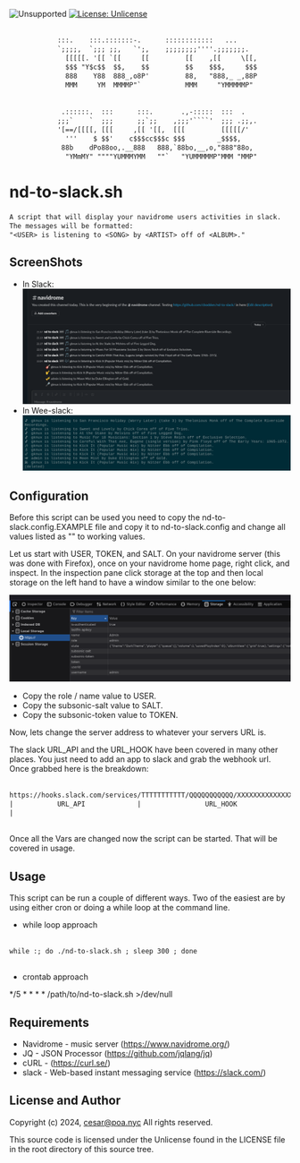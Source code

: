 ![Unsupported](https://img.shields.io/badge/development_status-in_progress-green.svg)
[![License: Unlicense](https://img.shields.io/badge/license-Unlicense-blue.svg)](http://unlicense.org/)

```

            :::.    :::.:::::::-.      ::::::::::::   ...
            `;;;;,  `;;; ;;,   `';,    ;;;;;;;;''''.;;;;;;;.
              [[[[[. '[[ `[[     [[         [[    ,[[     \[[,
              $$$ "Y$c$$  $$,    $$         $$    $$$,     $$$
              888    Y88  888_,o8P'         88,   "888,_ _,88P
              MMM     YM  MMMMP"`           MMM     "YMMMMMP"


             .::::::.  :::      :::.       .,-:::::  :::  .
            ;;;`    `  ;;;      ;;`;;    ,;;;'````'  ;;; .;;,.
            '[==/[[[[, [[[     ,[[ '[[,  [[[         [[[[[/'
              '''    $ $$'    c$$$cc$$$c $$$        _$$$$,
             88b    dPo88oo,.__888   888,`88bo,__,o,"888"88o,
              "YMmMY" """"YUMMMYMM   ""`   "YUMMMMMP"MMM "MMP"

```

nd-to-slack.sh
====

    A script that will display your navidrome users activities in slack.
    The messages will be formatted:
    "<USER> is listening to <SONG> by <ARTIST> off of <ALBUM>."

ScreenShots
----
- In Slack:
![slack](images/slack.png)
- In Wee-slack:
![wee-slack](images/weeslack.png)

Configuration
----
Before this script can be used you need to copy the
nd-to-slack.config.EXAMPLE file and copy it to nd-to-slack.config
and change all values listed as "<CHANGE ME>" to working values.

Let us start with USER, TOKEN, and SALT.
On your navidrome server (this was done with Firefox), once on your
navidrome home page, right click, and inspect. In the inspection pane click
storage at the top and then local storage on the left hand to have a window
similar to the one below:

![inspector](images/inspector.png)

- Copy the role / name value to USER.
- Copy the subsonic-salt value to SALT.
- Copy the subsonic-token value to TOKEN.

Now, lets change the server address to whatever your servers URL is.

The slack URL_API and the URL_HOOK have been covered in many other places.
You just need to add an app to slack and grab the webhook url. Once grabbed
here is the breakdown:
<pre><code>
https://hooks.slack.com/services/TTTTTTTTTTT/QQQQQQQQQQQ/XXXXXXXXXXXXXXXXXXXXXXX
|           URL_API             |                URL_HOOK                      |

</code></pre>

Once all the Vars are changed now the script can be started. That will be
covered in usage.


Usage
----
This script can be run a couple of different ways. Two of the easiest are
by using either cron or doing a while loop at the command line.

- while loop approach
<pre><code>
while :; do ./nd-to-slack.sh ; sleep 300 ; done

</code></pre>

- crontab approach
<p>*/5 * * * * /path/to/nd-to-slack.sh >/dev/null</p>

Requirements
----

- Navidrome - music server (https://www.navidrome.org/)
- JQ - JSON Processor (https://github.com/jqlang/jq)
- cURL - (https://curl.se/)
- slack - Web-based instant messaging service (https://slack.com/)


License and Author
----

Copyright (c) 2024, cesar@poa.nyc
All rights reserved.

This source code is licensed under the Unlicense
found in the LICENSE file in the root directory of this
source tree.
